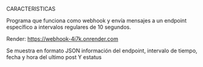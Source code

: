 CARACTERISTICAS

Programa que funciona como webhook y envía mensajes a un endpoint específico a intervalos regulares de 10 segundos.

Render:
https://webhook-4i7k.onrender.com

Se muestra en formato JSON información del endpoint, intervalo de tiempo, fecha y hora del ultimo post Y estatus

